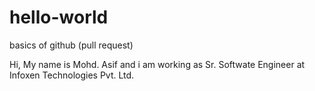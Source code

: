 # hello-world
basics of github (pull request)

Hi,
My name is Mohd. Asif and i am working as Sr. Softwate Engineer at Infoxen Technologies Pvt. Ltd.
